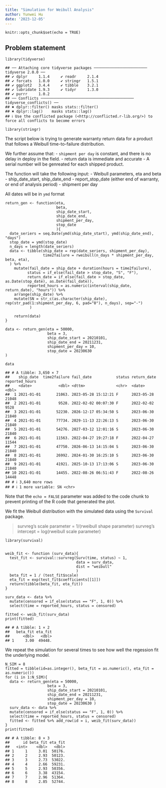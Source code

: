```yaml
---
title: "Simulation for Weibull Analysis"
author: Yunwei Hu
date: '2023-12-05'
---
```


```{r setup, include=FALSE}
knitr::opts_chunk$set(echo = TRUE)
```

## Problem statement

    library(tidyverse)

    ## ── Attaching core tidyverse packages ──────────────────────── tidyverse 2.0.0 ──
    ## ✔ dplyr     1.1.4     ✔ readr     2.1.4
    ## ✔ forcats   1.0.0     ✔ stringr   1.5.1
    ## ✔ ggplot2   3.4.4     ✔ tibble    3.2.1
    ## ✔ lubridate 1.9.3     ✔ tidyr     1.3.0
    ## ✔ purrr     1.0.2     
    ## ── Conflicts ────────────────────────────────────────── tidyverse_conflicts() ──
    ## ✖ dplyr::filter() masks stats::filter()
    ## ✖ dplyr::lag()    masks stats::lag()
    ## ℹ Use the conflicted package (<http://conflicted.r-lib.org/>) to force all conflicts to become errors

    library(stringr)

The script below is trying to generate warranty return data for a
product that follows a Weibull time-to-failure distribution.

We further assume that: - `shipment per day` is constant, and there is
no delay in deploy in the field. - return data is immediate and
accurate - A serial number will be genreated for each shipped product.

The function will take the following input: - Weibull parameters, eta
and beta - ship\_date\_start, ship\_date\_end - report\_stop\_date
(either end of warranty, or end of analysis period) - shipment per day

All dates will be in `ymd` format

    return_gen <- function(eta, 
                           beta, 
                           ship_date_start, 
                           ship_date_end, 
                           shipment_per_day, 
                           stop_date
                           ){
      date_seriers = seq.Date(ymd(ship_date_start), ymd(ship_date_end), "days")
      stop_date = ymd(stop_date)
      n_days = length(date_seriers)
      data <- tibble(ship_date = rep(date_seriers, shipment_per_day),
                     time2failure = rweibull(n_days * shipment_per_day, beta, eta),
      ) %>% 
        mutate(fail_date = ship_date + duration(hours = time2failure),
              status = if_else(fail_date > stop_date, "S", "F"),
              return_date = if_else(fail_date > stop_date, as.Date(stop_date), as.Date(fail_date)),
              reported_hours = as.numeric(interval(ship_date, return_date), "hours")) %>% 
        arrange(ship_date) %>% 
        mutate(SN = str_c(as.character(ship_date), rep(str_pad(1:shipment_per_day, 6, pad="0"), n_days), sep="-")
               )
              
        return(data)
    }

    data <- return_gen(eta = 50000, 
                       beta = 3,
                       ship_date_start = 20210101, 
                       ship_date_end = 20211231,
                       shipment_per_day = 10,
                       stop_date = 20230630
    )

    data

    ## # A tibble: 3,650 × 7
    ##    ship_date  time2failure fail_date           status return_date reported_hours
    ##    <date>            <dbl> <dttm>              <chr>  <date>               <dbl>
    ##  1 2021-01-01       21063. 2023-05-28 15:12:21 F      2023-05-28           21048
    ##  2 2021-01-01        9528. 2022-02-02 00:07:30 F      2022-02-02            9528
    ##  3 2021-01-01       52230. 2026-12-17 05:34:50 S      2023-06-30           21840
    ##  4 2021-01-01       77734. 2029-11-13 22:26:13 S      2023-06-30           21840
    ##  5 2021-01-01       54276. 2027-03-12 12:01:16 S      2023-06-30           21840
    ##  6 2021-01-01       11563. 2022-04-27 19:27:18 F      2022-04-27           11544
    ##  7 2021-01-01       47750. 2026-06-13 14:15:04 S      2023-06-30           21840
    ##  8 2021-01-01       26992. 2024-01-30 16:25:10 S      2023-06-30           21840
    ##  9 2021-01-01       41921. 2025-10-13 17:13:06 S      2023-06-30           21840
    ## 10 2021-01-01       14455. 2022-08-26 06:51:43 F      2022-08-26           14448
    ## # ℹ 3,640 more rows
    ## # ℹ 1 more variable: SN <chr>

Note that the `echo = FALSE` parameter was added to the code chunk to
prevent printing of the R code that generated the plot.

We fit the Weibull distribution with the simulated data using the
`Survival` package.

> survreg’s scale parameter = 1/(rweibull shape parameter) survreg’s
> intercept = log(rweibull scale parameter)

    library(survival)


    weib_fit <- function (surv_data){
      test_fit <- survival::survreg(Surv(time, status) ~ 1,
                                    data = surv_data,
                                    dist = "weibull"
                                    )
      beta_fit = 1 / (test_fit$scale)
      eta_fit = exp(test_fit$coefficients[[1]])
      return(tibble(beta_fit, eta_fit))
    }

    surv_data <- data %>% 
      mutate(censored = if_else(status == "F", 1, 0)) %>% 
      select(time = reported_hours, status = censored)

    fitted <- weib_fit(surv_data)
    print(fitted)

    ## # A tibble: 1 × 2
    ##   beta_fit eta_fit
    ##      <dbl>   <dbl>
    ## 1     3.00  49448.

We repeat the simulation for several times to see how well the regession
fit the underlying model.

    N_SIM = 8
    fitted = tibble(id=as.integer(), beta_fit = as.numeric(), eta_fit = as.numeric())
    for (i in 1:N_SIM){
      data <- return_gen(eta = 50000, 
                       beta = 3,
                       ship_date_start = 20210101, 
                       ship_date_end = 20211231,
                       shipment_per_day = 10,
                       stop_date = 20230630 )
      surv_data <- data %>% 
      mutate(censored = if_else(status == "F", 1, 0)) %>% 
      select(time = reported_hours, status = censored)
      fitted <- fitted %>% add_row(id = i, weib_fit(surv_data))
    }
    print(fitted)

    ## # A tibble: 8 × 3
    ##      id beta_fit eta_fit
    ##   <int>    <dbl>   <dbl>
    ## 1     1     3.01  50176.
    ## 2     2     2.93  50123.
    ## 3     3     2.73  53022.
    ## 4     4     2.66  59231.
    ## 5     5     2.93  50356.
    ## 6     6     3.38  43154.
    ## 7     7     2.96  51364.
    ## 8     8     2.85  52744.
